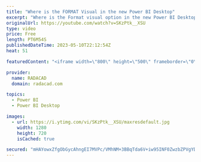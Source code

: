 ```yaml
---
title: "Where is the FORMAT Visual in the new Power BI Desktop"
excerpt: "Where is the Format visual option in the new Power BI Desktop? There is a simple answer to this question, which I explained in this video. This change applied from March 2023 version of Power BI Desktop, and by the time you watch this video, it might be at general availability and the only way to format"
originalUrl: https://youtube.com/watch?v=SKzPtk__XSU
type: video
price: Free
length: PT6M54S
publishedDateTime: 2023-05-10T22:12:54Z
heat: 51

featuredContent: "<iframe width=\"800\" height=\"500\" frameborder=\"0\" src=\"https://www.youtube.com/embed/SKzPtk__XSU\" allow=\"accelerometer; autoplay; encrypted-media; gyroscope; picture-in-picture\" allowfullscreen></iframe>"

provider:
  name: RADACAD
  domain: radacad.com

topics:
  - Power BI
  - Power BI Desktop

images:
  - url: https://i.ytimg.com/vi/SKzPtk__XSU/maxresdefault.jpg
    width: 1280
    height: 720
    isCached: true

secured: "mHAYowxZfgObGycAhngEI7MVPc/VMhNM+3BBqTda6V+iw95INF0ZwzbZPVgYDVdaqzy139h+Ml1p5grQ0uMMr6eVp6AibQst+1UCzmym6aXY+v9+sYkR/QE8LqX7M0MP9WDF+lSlFAwrDDlKdLK1hceH88mjbDnVPZByQZpzVP1Yw8PgJQt4yOOz6b8E0QJFAqvI//7w1mq2mqUtOb4FgauDaF+ze1TxnH0VKs57BOQDPT95MDeL7iOY/NrAjlxHkcWdKU4VjKuxH8nJVnSR211wpsZnuIFRELmNEcNjZxkb4lFfo9W2jc1PL5XARPKCFZSUh8ynLxs1uvoo73fgwSUSpVX+bpSTrlJpHdgF2BsmR7k1bia106LP6HzwGNl6rkaFAI73GFzpsu3szg5zLAsmImNBwsoe4gt+Fxm76JA=;XbjeBJJujwtzyeIY69GOHA=="
---
```


